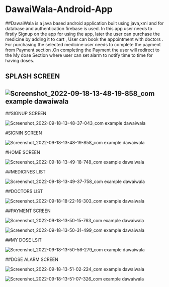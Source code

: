 # DawaiWala-Android-App


##DawaiWala  is a java based android application built using java,xml and for database and authentication firebase is used. In this app user needs to firstly Signup on the app for using the app, later the user can purchase the medicine by adding it to cart , User can book the appointment with doctors . For purchasing the selected 
medicine user needs to complete the payment from Payment section .On completing the Payment the user will redirect to the My dose Section where user can set alarm 
to notify time to time for having doses.

## SPLASH SCREEN
## ![Screenshot_2022-09-18-13-48-19-858_com example dawaiwala](https://user-images.githubusercontent.com/96466673/190921751-4f97bdfa-35b2-4f93-9204-8bcc25918919.jpg)


##SIGNUP SCREEN


![Screenshot_2022-09-18-13-48-37-043_com example dawaiwala](https://user-images.githubusercontent.com/96466673/190921845-558e64cf-c08a-4a06-9f94-8fa7c7527a72.jpg)

#SIGNIN SCREEN

![Screenshot_2022-09-18-13-48-19-858_com example dawaiwala](https://user-images.githubusercontent.com/96466673/190922006-dfef49ee-5065-47d9-9ee1-ece296c51035.jpg)

#HOME SCREEN



![Screenshot_2022-09-18-13-49-18-748_com example dawaiwala](https://user-images.githubusercontent.com/96466673/190922025-ac0570fa-066d-413a-84dc-2d9d8a42300d.jpg)


##MEDICINES LIST





![Screenshot_2022-09-18-13-49-37-758_com example dawaiwala](https://user-images.githubusercontent.com/96466673/190922071-abe3e13d-222f-48ba-bdc2-2b0daaef7be3.jpg)

##DOCTORS LIST


![Screenshot_2022-09-18-18-22-16-303_com example dawaiwala](https://user-images.githubusercontent.com/96466673/190922105-44e8acd1-46ff-4582-88dc-397b918e5ca3.jpg)


##PAYMENT SCREEN


![Screenshot_2022-09-18-13-50-15-763_com example dawaiwala](https://user-images.githubusercontent.com/96466673/190922134-eef32bdd-929a-46b4-b617-44cb49316f39.jpg)


![Screenshot_2022-09-18-13-50-31-499_com example dawaiwala](https://user-images.githubusercontent.com/96466673/190922147-f1abf451-0655-45c0-ae44-b4870381cf70.jpg)

##MY DOSE LSIT

![Screenshot_2022-09-18-13-50-56-279_com example dawaiwala](https://user-images.githubusercontent.com/96466673/190922168-838baaaa-1e38-4330-b0df-2cdb845cd75b.jpg)

##DOSE ALARM SCREEN

![Screenshot_2022-09-18-13-51-02-224_com example dawaiwala](https://user-images.githubusercontent.com/96466673/190922200-9090b53b-f500-46b4-a415-59ea27932ff1.jpg)


![Screenshot_2022-09-18-13-51-07-326_com example dawaiwala](https://user-images.githubusercontent.com/96466673/190922208-445e6230-74cb-4263-9a55-b396331a6011.jpg)

